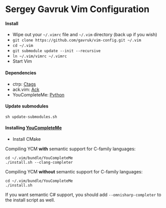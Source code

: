 # Sergey Gavruk Vim Configuration

#### Install
* Wipe out your `~/.vimrc` file and `~/.vim` directory (back up if you wish)
* `git clone https://github.com/gavruk/vim-config.git ~/.vim`
* `cd ~/.vim`
* `git submodule update --init --recursive`
* `ln ~/.vim/vimrc ~/.vimrc`
* Start Vim

#### Dependencies

* ctrp: [Ctags](http://ctags.sourceforge.net/)
* ack.vim: [Ack](http://beyondgrep.com/)
* YouCompleteMe: [Python](https://www.python.org/)

#### Update submodules

`sh update-submodules.sh`


#### Installing [YouCompleteMe](http://valloric.github.io/YouCompleteMe/)

* Install CMake

Compiling YCM **with** semantic support for C-family languages:

    cd ~/.vim/bundle/YouCompleteMe
    ./install.sh --clang-completer

Compiling YCM **without** semantic support for C-family languages:

    cd ~/.vim/bundle/YouCompleteMe
    ./install.sh

If you want semantic C# support, you should add `--omnisharp-completer` to the
install script as well.
